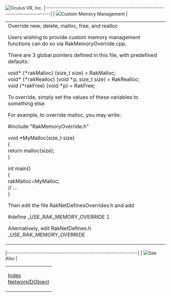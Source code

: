 <span style="background-color: rgb(255, 255, 255);">![Oculus VR, Inc.](RakNet_Icon_Final-copy.jpg)</span>
|--------------------------------------------------------------------------------|
| ![](spacer.gif)<span class="RakNetWhiteHeader">Custom Memory Management</span> |

<table>
<colgroup>
<col width="100%" />
</colgroup>
<tbody>
<tr class="odd">
<td align="left">Override new, delete, malloc, free, and realloc
<p>Users wishing to provide custom memory management functions can do so via RakMemoryOverride.cpp.</p>
<p>There are 3 global pointers defined in this file, with predefined defaults:</p>
<p>void* (*rakMalloc) (size_t size) = RakMalloc;<br /> void* (*rakRealloc) (void *p, size_t size) = RakRealloc;<br /> void (*rakFree) (void *p) = RakFree;</p>
<p>To override, simply set the values of these variables to something else.</p>
<p>For example, to override malloc, you may write:</p>
<p>#include &quot;RakMemoryOverride.h&quot;</p>
<p>void *MyMalloc(size_t size)<br /> {<br /> return malloc(size);<br /> }</p>
<p>int main()<br /> {<br /> rakMalloc=MyMalloc;<br /> // ...<br /> }</p>
<p>Then edit the file RakNetDefinesOverrides.h and add</p>
<p>#define _USE_RAK_MEMORY_OVERRIDE 1</p>
<p>Alternatively, edit RakNetDefines.h _USE_RAK_MEMORY_OVERRIDE</p></td>
</tr>
</tbody>
</table>

|----------------------------------------------------------------|
| ![](spacer.gif)<span class="RakNetWhiteHeader">See Also</span> |

<table>
<colgroup>
<col width="100%" />
</colgroup>
<tbody>
<tr class="odd">
<td align="left"><p><a href="index.html">Index</a><br /> <a href="networkidobject.html">NetworkIDObject</a></p></td>
</tr>
</tbody>
</table>
